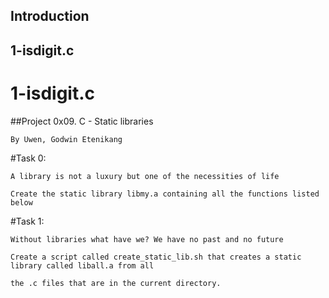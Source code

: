 <a name="introduction"></a>
## Introduction

<a name="1-isdigit.c"></a>
## 1-isdigit.c

# 1-isdigit.c <a name="1-isdigit.c"></a>


<a name="Project 0x09. C - Static libraries"></a>
##Project 0x09. C - Static libraries 
	
	By Uwen, Godwin Etenikang

#Task 0: 

	A library is not a luxury but one of the necessities of life

 	Create the static library libmy.a containing all the functions listed below

#Task 1: 

	Without libraries what have we? We have no past and no future
	
	Create a script called create_static_lib.sh that creates a static library called liball.a from all 
	
	the .c files that are in the current directory.
